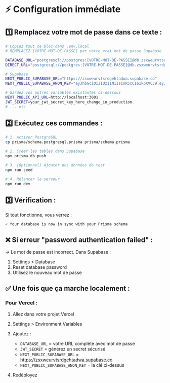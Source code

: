 # ⚡ Configuration immédiate

## 1️⃣ Remplacez votre mot de passe dans ce texte :

```bash
# Copiez tout ce bloc dans .env.local
# REMPLACEZ [VOTRE-MOT-DE-PASSE] par votre vrai mot de passe Supabase

DATABASE_URL="postgresql://postgres:[VOTRE-MOT-DE-PASSE]@db.zsxweurvtsrdgehtadwa.supabase.co:5432/postgres?pgbouncer=true"
DIRECT_URL="postgresql://postgres:[VOTRE-MOT-DE-PASSE]@db.zsxweurvtsrdgehtadwa.supabase.co:5432/postgres"

# Supabase
NEXT_PUBLIC_SUPABASE_URL="https://zsxweurvtsrdgehtadwa.supabase.co"
NEXT_PUBLIC_SUPABASE_ANON_KEY="eyJhbGciOiJIUzI1NiIsInR5cCI6IkpXVCJ9.eyJpc3MiOiJzdXBhYmFzZSIsInJlZiI6InpzeHdldXJ2dHNyZGdlaHRhZHdhIiwicm9sZSI6ImFub24iLCJpYXQiOjE3NTc2Mzg0MjMsImV4cCI6MjA3MzIxNDQyM30.u-k1rK9n-ld0VIDVaSB8OnnvCMxTQVMzUNbrJFqcqrg"

# Gardez vos autres variables existantes ci-dessous
NEXT_PUBLIC_API_URL=http://localhost:3001
JWT_SECRET=your_jwt_secret_key_here_change_in_production
# ... etc
```

## 2️⃣ Exécutez ces commandes :

```bash
# 1. Activer PostgreSQL
cp prisma/schema.postgresql.prisma prisma/schema.prisma

# 2. Créer les tables dans Supabase
npx prisma db push

# 3. (Optionnel) Ajouter des données de test
npm run seed

# 4. Relancer le serveur
npm run dev
```

## 3️⃣ Vérification :

Si tout fonctionne, vous verrez :
```
✓ Your database is now in sync with your Prisma schema
```

## ❌ Si erreur "password authentication failed" :

→ Le mot de passe est incorrect. Dans Supabase :
1. Settings > Database
2. Reset database password
3. Utilisez le nouveau mot de passe

## ✅ Une fois que ça marche localement :

### Pour Vercel :
1. Allez dans votre projet Vercel
2. Settings > Environment Variables
3. Ajoutez :
   - `DATABASE_URL` = votre URL complète avec mot de passe
   - `JWT_SECRET` = générez un secret sécurisé
   - `NEXT_PUBLIC_SUPABASE_URL` = https://zsxweurvtsrdgehtadwa.supabase.co
   - `NEXT_PUBLIC_SUPABASE_ANON_KEY` = la clé ci-dessus

4. Redéployez
